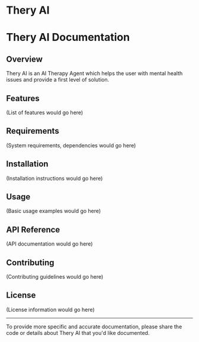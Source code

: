 # Thery AI

# Thery AI Documentation

## Overview
Thery AI is an AI Therapy Agent which helps the user with mental health issues and provide a first level of solution.

## Features
(List of features would go here)

## Requirements
(System requirements, dependencies would go here)

## Installation
(Installation instructions would go here)

## Usage
(Basic usage examples would go here)

## API Reference
(API documentation would go here)

## Contributing
(Contributing guidelines would go here)

## License
(License information would go here)

---
To provide more specific and accurate documentation, please share the code or details about Thery AI that you'd like documented.
